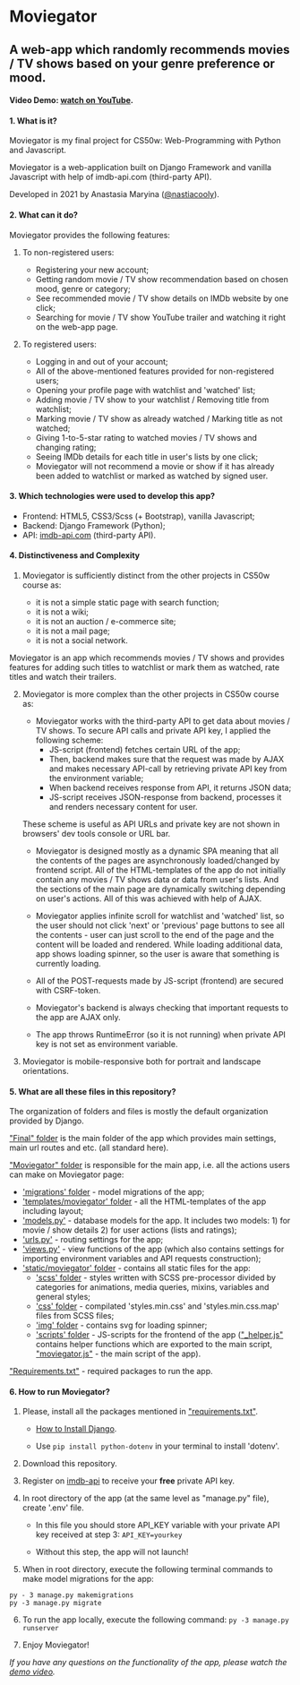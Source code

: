 # Moviegator
## A web-app which randomly recommends movies / TV shows based on your genre preference or mood.

#### Video Demo: [watch on YouTube](https://youtu.be/0yyQdpsxao0).


#### 1. What is it?
  
Moviegator is my final project for CS50w: Web-Programming with Python and Javascript.

Moviegator is a web-application built on Django Framework and vanilla Javascript with help of imdb-api.com (third-party API).

Developed in 2021 by Anastasia Maryina ([@nastiacooly](https://github.com/nastiacooly)).


#### 2. What can it do?
  
Moviegator provides the following features:

1. To non-registered users:
    - Registering your new account;
    - Getting random movie / TV show recommendation based on chosen mood, genre or category;
    - See recommended movie / TV show details on IMDb website by one click;
    - Searching for movie / TV show YouTube trailer and watching it right on the web-app page.

2. To registered users:
    - Logging in and out of your account;
    - All of the above-mentioned features provided for non-registered users;
    - Opening your profile page with watchlist and 'watched' list;
    - Adding movie / TV show to your watchlist / Removing title from watchlist;
    - Marking movie / TV show as already watched / Marking title as not watched;
    - Giving 1-to-5-star rating to watched movies / TV shows and changing rating;
    - Seeing IMDb details for each title in user's lists by one click;
    - Moviegator will not recommend a movie or show if it has already been added to watchlist or marked as watched by signed user.


#### 3. Which technologies were used to develop this app?

  - Frontend: HTML5, CSS3/Scss (+ Bootstrap), vanilla Javascript;
  - Backend: Django Framework (Python);
  - API: [imdb-api.com](https://imdb-api.com) (third-party API).


#### 4. Distinctiveness and Complexity

1. Moviegator is sufficiently distinct from the other projects in CS50w course as:

    - it is not a simple static page with search function;
    - it is not a wiki;
    - it is not an auction / e-commerce site;
    - it is not a mail page;
    - it is not a social network.

Moviegator is an app which recommends movies / TV shows and provides features 
for adding such titles to watchlist or mark them as watched, rate titles and watch their trailers.

2. Moviegator is more complex than the other projects in CS50w course as:

    - Moviegator works with the third-party API to get data about movies / TV shows. 
        To secure API calls and private API key, I applied the following scheme:
        - JS-script (frontend) fetches certain URL of the app;
        - Then, backend makes sure that the request was made by AJAX 
        and makes necessary API-call by retrieving private API key from the environment variable;
        - When backend receives response from API, it returns JSON data;
        - JS-script receives JSON-response from backend, processes it and renders necessary content for user.
    
    These scheme is useful as API URLs and private key are not shown in browsers' dev tools console or URL bar.

    - Moviegator is designed mostly as a dynamic SPA meaning that all the contents of the pages are asynchronously loaded/changed by frontend script. All of the HTML-templates of the app do not initially contain any movies / TV shows data or data from user's lists. And the sections of the main page are dynamically switching depending on user's actions. 
    All of this was achieved with help of AJAX.

    - Moviegator applies infinite scroll for watchlist and 'watched' list, so the user should not click 'next' or 'previous' page buttons to see all the contents - user can just scroll to the end of the page and the content will be loaded and rendered.
    While loading additional data, app shows loading spinner, so the user is aware that something is currently loading.

    - All of the POST-requests made by JS-script (frontend) are secured with CSRF-token.

    - Moviegator's backend is always checking that important requests to the app are AJAX only.

    - The app throws RuntimeError (so it is not running) when private API key is not set as environment variable.

3. Moviegator is mobile-responsive both for portrait and landscape orientations.


#### 5. What are all these files in this repository?

The organization of folders and files is mostly the default organization provided by Django.

["Final" folder](final/) is the main folder of the app which provides main settings, main url routes and etc. (all standard here).

["Moviegator" folder](moviegator/) is responsible for the main app, i.e. all the actions users can make on Moviegator page:
- ['migrations' folder](moviegator/migrations) - model migrations of the app;
- ['templates/moviegator' folder](moviegator/templates/moviegator) - all the HTML-templates of the app including layout;
- ['models.py'](moviegator/models.py) - database models for the app. It includes two models: 1) for movie / show details 2) for user actions (lists and ratings);
- ['urls.py'](moviegator/urls.py) - routing settings for the app;
- ['views.py'](moviegator/views.py) - view functions of the app (which also contains settings for importing environment variables and API requests construction);
- ['static/moviegator' folder](moviegator/static/moviegator) - contains all static files for the app:
    - ['scss' folder](moviegator/static/moviegator/scss) - styles written with SCSS pre-processor divided by categories for animations, media queries, mixins, variables and general styles;
    - ['css' folder](moviegator/static/moviegator/css) - compilated 'styles.min.css' and 'styles.min.css.map' files from SCSS files;
    -  ['img' folder](moviegator/static/moviegator/img) - contains svg for loading spinner;
    - ['scripts' folder](moviegator/static/moviegator/scripts) - JS-scripts for the frontend of the app (["_helper.js"](moviegator/static/moviegator/scripts/_helper.js) contains helper functions which are exported to the main script, ["moviegator.js"](moviegator/static/moviegator/scripts/moviegator.js) - the main script of the app).

["Requirements.txt"](requirements.txt) - required packages to run the app.


#### 6. How to run Moviegator?

1. Please, install all the packages mentioned in ["requirements.txt"](requirements.txt).

    - [How to Install Django](https://docs.djangoproject.com/en/3.2/topics/install/).

    - Use `pip install python-dotenv` in your terminal to install 'dotenv'.

2. Download this repository.

3. Register on [imdb-api](https://imdb-api.com/Identity/Account/Register) to receive your **free** private API key.

4. In root directory of the app (at the same level as "manage.py" file), create '.env' file. 

    - In this file you should store API_KEY variable with your private API key received at step 3:
    `API_KEY=yourkey`

    - Without this step, the app will not launch!

5. When in root directory, execute the following terminal commands to make model migrations for the app:
```
py - 3 manage.py makemigrations
py -3 manage.py migrate
```

6. To run the app locally, execute the following command:
`py -3 manage.py runserver`

7. Enjoy Moviegator! 

*If you have any questions on the functionality of the app, please watch the [demo video](https://github.com/nastiacooly/moviegator#video-demo-not-currently-available).*


